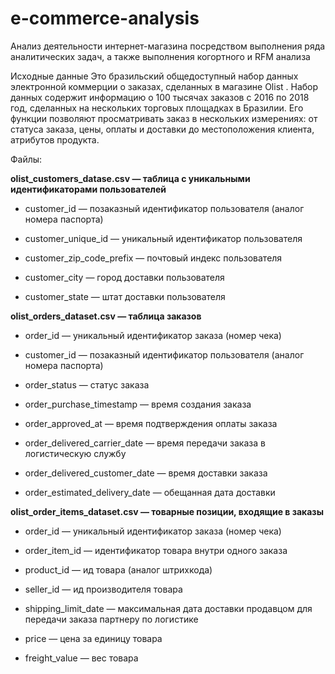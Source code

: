 # e-commerce-analysis
Анализ деятельности интернет-магазина посредством выполнения ряда аналитических задач, а также выполнения когортного и RFM анализа

Исходные данные
Это бразильский общедоступный набор данных электронной коммерции о заказах, сделанных в магазине Olist . Набор данных содержит информацию о 100 тысячах заказов с 2016 по 2018 год, сделанных на нескольких торговых площадках в Бразилии. Его функции позволяют просматривать заказ в нескольких измерениях: от статуса заказа, цены, оплаты и доставки до местоположения клиента, атрибутов продукта.

Файлы:

**olist_customers_datase.csv — таблица с уникальными идентификаторами пользователей**
  
- customer_id — позаказный идентификатор пользователя (аналог номера паспорта)
  
- customer_unique_id —  уникальный идентификатор пользователя
  
- customer_zip_code_prefix —  почтовый индекс пользователя
  
- customer_city —  город доставки пользователя
  
- customer_state —  штат доставки пользователя
  
**olist_orders_dataset.csv —  таблица заказов**
  
- order_id —  уникальный идентификатор заказа (номер чека)
  
- customer_id —  позаказный идентификатор пользователя (аналог номера паспорта)
  
- order_status —  статус заказа
  
- order_purchase_timestamp —  время создания заказа
  
- order_approved_at —  время подтверждения оплаты заказа
  
- order_delivered_carrier_date —  время передачи заказа в логистическую службу
  
- order_delivered_customer_date —  время доставки заказа
  
- order_estimated_delivery_date —  обещанная дата доставки
  
**olist_order_items_dataset.csv —  товарные позиции, входящие в заказы**
  
- order_id —  уникальный идентификатор заказа (номер чека)
  
- order_item_id —  идентификатор товара внутри одного заказа
  
- product_id —  ид товара (аналог штрихкода)
  
- seller_id — ид производителя товара
  
- shipping_limit_date —  максимальная дата доставки продавцом для передачи заказа партнеру по логистике
  
- price —  цена за единицу товара
  
- freight_value —  вес товара
